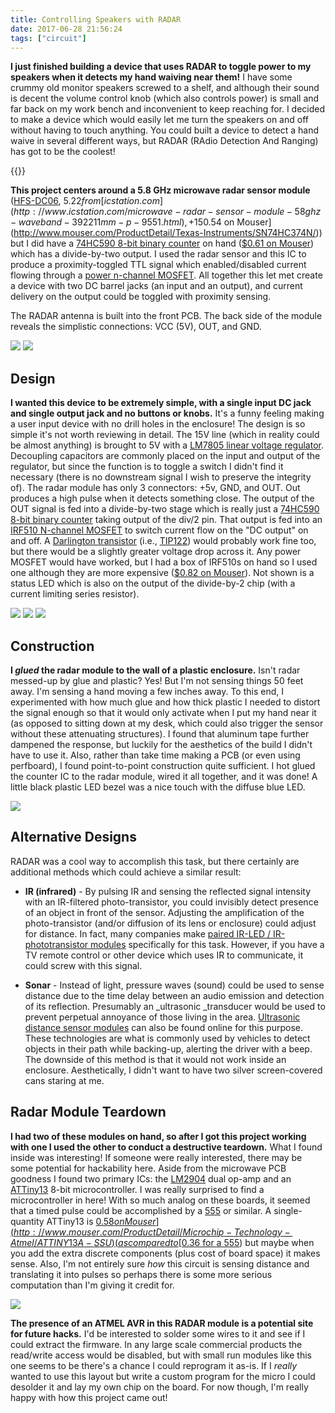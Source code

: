 ```yaml
---
title: Controlling Speakers with RADAR
date: 2017-06-28 21:56:24
tags: ["circuit"]
---
```




__I just finished building a device that uses RADAR to toggle power to my speakers when it detects my hand waiving near them!__ I have some crummy old monitor speakers screwed to a shelf, and although their sound is decent the volume control knob (which also controls power) is small and far back on my work bench and inconvenient to keep reaching for. I decided to make a device which would easily let me turn the speakers on and off without having to touch anything. You could built a device to detect a hand waive in several different ways, but RADAR (RAdio Detection And Ranging) has got to be the coolest!

{{<youtube EIuYRhChw60>}}

__This project centers around a 5.8 GHz microwave radar sensor module__ ([HFS-DC06](http://www.icstation.com/microwave-radar-sensor-module-58ghz-waveband-392211mm-p-9551.html), $5.22 from [icstation.com](http://www.icstation.com/microwave-radar-sensor-module-58ghz-waveband-392211mm-p-9551.html), + 15% discount code _haics_) which senses distance (sensitivity is adjustable with a potentiometer) and in response to crossing a threshold it outputs a TTL pulse (the duration of with is adjustable with another potentiometer). I ran the output of the module through [divide-by-two circuit](http://www.electronics-tutorials.ws/counter/count_1.html) (essentially a [flip-flop](https://en.wikipedia.org/wiki/Flip-flop_(electronics))) so that an object-detect event would _toggle_ a line rather than pull the line high for each detection. I didn't have a cheap flip-flop IC on hand (the [74HC374](http://www.ti.com/lit/ds/symlink/cd74hct574.pdf) comes to mind, [$0.54 on Mouser](http://www.mouser.com/ProductDetail/Texas-Instruments/SN74HC374N/)) but I did have a [74HC590 8-bit binary counter](https://assets.nexperia.com/documents/data-sheet/74HC590.pdf) on hand ([$0.61 on Mouser](http://www.mouser.com/ProductDetail/Texas-Instruments/SN74HC590AN/)) which has a divide-by-two output. I used the radar sensor and this IC to produce a proximity-toggled TTL signal which enabled/disabled current flowing through a [power n-channel MOSFET](https://en.wikipedia.org/wiki/MOSFET). All together this let met create a device with two DC barrel jacks (an input and an output), and current delivery on the output could be toggled with proximity sensing.

The RADAR antenna is built into the front PCB. The back side of the module reveals the simplistic connections: VCC (5V), OUT, and GND.

<div class="text-center img-border">

![](https://swharden.com/static/2017/06/28/03module.jpg)
![](https://swharden.com/static/2017/06/28/04module.jpg)

</div>

## __Design__

__I wanted this device to be extremely simple, with a single input DC jack and single output jack and no buttons or knobs.__ It's a funny feeling making a user input device with no drill holes in the enclosure! The design is so simple it's not worth reviewing in detail. The 15V line (which in reality could be almost anything) is brought to 5V with a [LM7805 linear voltage regulator](https://www.sparkfun.com/datasheets/Components/LM7805.pdf). Decoupling capacitors are commonly placed on the input and output of the regulator, but since the function is to toggle a switch I didn't find it necessary (there is no downstream signal I wish to preserve the integrity of). The radar module has only 3 connectors: +5v, GND, and OUT. Out produces a high pulse when it detects something close. The output of the OUT signal is fed into a divide-by-two stage which is really just a [74HC590 8-bit binary counter](https://assets.nexperia.com/documents/data-sheet/74HC590.pdf) taking output of the div/2 pin. That output is fed into an [IRF510 N-channel MOSFET](http://www.vishay.com/docs/91015/sihf510.pdf) to switch current flow on the "DC output" on and off. A [Darlington transistor](https://en.wikipedia.org/wiki/Darlington_transistor) (i.e., [TIP122](http://www.mouser.com/ds/2/149/TIP122-890116.pdf)) would probably work fine too, but there would be a slightly greater voltage drop across it. Any power MOSFET would have worked, but I had a box of IRF510s on hand so I used one although they are more expensive ([$0.82 on Mouser](http://www.mouser.com/ProductDetail/Vishay-Semiconductors/IRF510PBF/)). Not shown is a status LED which is also on the output of the divide-by-2 chip (with a current limiting series resistor).

<div class="text-center img-medium">

![](https://swharden.com/static/2017/06/28/schematic3.png)
![](https://swharden.com/static/2017/06/28/75hc590_divide_by_2.png)
![](https://swharden.com/static/2017/06/28/75hc590_pinout.png)

</div>

## __Construction__

__I _glued_ the radar module to the wall of a plastic enclosure.__ Isn't radar messed-up by glue and plastic? Yes! But I'm not sensing things 50 feet away. I'm sensing a hand moving a few inches away. To this end, I experimented with how much glue and how thick plastic I needed to distort the signal enough so that it would only activate when I put my hand near it (as opposed to sitting down at my desk, which could also trigger the sensor without these attenuating structures). I found that aluminum tape further dampened the response, but luckily for the aesthetics of the build I didn't have to use it. Also, rather than take time making a PCB (or even using perfboard), I found point-to-point construction quite sufficient. I hot glued the counter IC to the radar module, wired it all together, and it was done! A little black plastic LED bezel was a nice touch with the diffuse blue LED.

<div class="text-center img-border">

![](https://swharden.com/static/2017/06/28/1083.jpg)

</div>

## __Alternative Designs__

RADAR was a cool way to accomplish this task, but there certainly are additional methods which could achieve a similar result:

*   __IR (infrared)__ - By pulsing IR and sensing the reflected signal intensity with an IR-filtered photo-transistor, you could invisibly detect presence of an object in front of the sensor. Adjusting the amplification of the photo-transistor (and/or diffusion of its lens or enclosure) could adjust for distance. In fact, many companies make [paired IR-LED / IR-phototransistor modules](https://www.adafruit.com/product/164) specifically for this task. However, if you have a TV remote control or other device which uses IR to communicate, it could screw with this signal.

*   __Sonar__ - Instead of light, pressure waves (sound) could be used to sense distance due to the time delay between an audio emission and detection of its reflection. Presumably an _ultrasonic _transducer would be used to prevent perpetual annoyance of those living in the area. [Ultrasonic distance sensor modules](https://www.sparkfun.com/products/13959) can also be found online for this purpose. These technologies are what is commonly used by vehicles to detect objects in their path while backing-up, alerting the driver with a beep. The downside of this method is that it would not work inside an enclosure. Aesthetically, I didn't want to have two silver screen-covered cans staring at me.

## __Radar Module Teardown__

__I had two of these modules on hand, so after I got this project working with one I used the other to conduct a destructive teardown.__ What I found inside was interesting! If someone were really interested, there may be some potential for hackability here. Aside from the microwave PCB goodness I found two primary ICs: the [LM2904](http://www.ti.com/lit/ds/symlink/lm2904.pdf) dual op-amp and an [ATTiny13](http://www.atmel.com/Images/2535S.pdf) 8-bit microcontroller. I was really surprised to find a microcontroller in here! With so much analog on these boards, it seemed that a timed pulse could be accomplished by a [555](https://en.wikipedia.org/wiki/555_timer_IC) or similar. A single-quantity ATTiny13 is [$0.58 on Mouser](http://www.mouser.com/ProductDetail/Microchip-Technology-Atmel/ATTINY13A-SSU) (as compared to [$0.36 for a 555](http://www.mouser.com/Semiconductors/Integrated-Circuits-ICs/_/N-6j73k?Keyword=555&FS=True&Ns=Pricing|0)) but maybe when you add the extra discrete components (plus cost of board space) it makes sense. Also, I'm not entirely sure _how_ this circuit is sensing distance and translating it into pulses so perhaps there is some more serious computation than I'm giving it credit for.

<div class="text-center img-border">

![](https://swharden.com/static/2017/06/28/teardown-3.jpg)

</div>

__The presence of an ATMEL AVR in this RADAR module is a potential site for future hacks.__ I'd be interested to solder some wires to it and see if I could extract the firmware. In any large scale commercial products the read/write access would be disabled, but with small run modules like this one seems to be there's a chance I could reprogram it as-is. If I _really_ wanted to use this layout but write a custom program for the micro I could desolder it and lay my own chip on the board. For now though, I'm really happy with how this project came out!